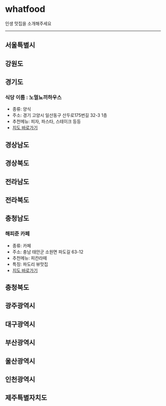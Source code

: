 # whatfood

인생 맛집을 소개해주세요

---

## 서울특별시

## 강원도

## 경기도

### 식당 이름 : 노멀뇨끼하우스

- 종류: 양식
- 주소: 경기 고양시 일산동구 산두로175번길 32-3 1층
- 추천메뉴: 피자, 파스타, 스테이크 등등
- [지도 바로가기](https://map.naver.com/p/entry/place/1734748633?lng=126.7815722&lat=37.6725355&placePath=%2F&entry=plt&searchType=place&c=15.00,0,0,0,dh)

## 경상남도

## 경상북도

## 전라남도

## 전라북도

## 충청남도

### 해피준 카페

- 종류: 카페
- 주소: 충남 태안군 소원면 파도길 63-12
- 추천메뉴: 피칸라떼
- 특징: 파도리 뷰맛집
- [지도 바로가기](https://map.naver.com/p/search/%ED%95%B4%ED%94%BC%EC%A4%80/place/1497846747?c=15.00,0,0,0,dh&placePath=%3Fentry%253Dbmp)

## 충청북도

## 광주광역시

## 대구광역시

## 부산광역시

## 울산광역시

## 인천광역시

## 제주특별자치도
